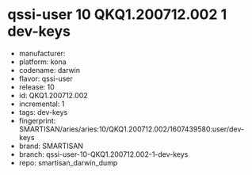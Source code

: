 # qssi-user 10 QKQ1.200712.002 1 dev-keys
- manufacturer: 
- platform: kona
- codename: darwin
- flavor: qssi-user
- release: 10
- id: QKQ1.200712.002
- incremental: 1
- tags: dev-keys
- fingerprint: SMARTISAN/aries/aries:10/QKQ1.200712.002/1607439580:user/dev-keys
- brand: SMARTISAN
- branch: qssi-user-10-QKQ1.200712.002-1-dev-keys
- repo: smartisan_darwin_dump
